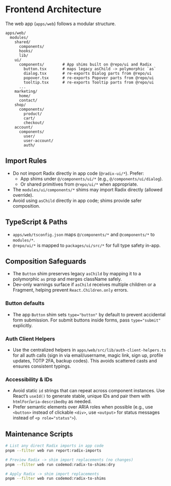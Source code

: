 # Frontend Architecture

The web app (`apps/web`) follows a modular structure.

```
apps/web/
  modules/
    shared/
      components/
      hooks/
      lib/
    ui/
      components/        # App shims built on @repo/ui and Radix
        button.tsx       # maps legacy asChild -> polymorphic `as`
        dialog.tsx       # re-exports Dialog parts from @repo/ui
        popover.tsx      # re-exports Popover parts from @repo/ui
        tooltip.tsx      # re-exports Tooltip parts from @repo/ui
      ...
    marketing/
      home/
      contact/
    shop/
      components/
        product/
        cart/
        checkout/
    account/
      components/
        user/
        user-account/
        auth/
```

## Import Rules
- Do not import Radix directly in app code (`@radix-ui/*`). Prefer:
  - App shims under `@/components/ui/*` (e.g., `@/components/ui/dialog`).
  - Or shared primitives from `@repo/ui/*` when appropriate.
- The `modules/ui/components/*` shims may import Radix directly (allowed override).
- Avoid using `asChild` directly in app code; shims provide safer composition.

## TypeScript & Paths
- `apps/web/tsconfig.json` maps `@/components/*` and `@components/*` to `modules/*`.
- `@repo/ui/*` is mapped to `packages/ui/src/*` for full type safety in-app.

## Composition Safeguards
- The `Button` shim preserves legacy `asChild` by mapping it to a polymorphic `as` prop and merges className safely.
- Dev-only warnings surface if `asChild` receives multiple children or a Fragment, helping prevent `React.Children.only` errors.

### Button defaults
- The app `Button` shim sets `type="button"` by default to prevent accidental form submission. For submit buttons inside forms, pass `type="submit"` explicitly.

### Auth Client Helpers
- Use the centralized helpers in `apps/web/src/lib/auth-client-helpers.ts` for all auth calls (sign in via email/username, magic link, sign up, profile updates, TOTP 2FA, backup codes). This avoids scattered casts and ensures consistent typings.

### Accessibility & IDs
- Avoid static `id` strings that can repeat across component instances. Use React’s `useId()` to generate stable, unique IDs and pair them with `htmlFor`/`aria-describedby` as needed.
- Prefer semantic elements over ARIA roles when possible (e.g., use `<button>` instead of clickable `<div>`, use `<output>` for status messages instead of `<p role="status">`).

## Maintenance Scripts
```bash
# List any direct Radix imports in app code
pnpm --filter web run report:radix-imports

# Preview Radix -> shim import replacements (no changes)
pnpm --filter web run codemod:radix-to-shims:dry

# Apply Radix -> shim import replacements
pnpm --filter web run codemod:radix-to-shims
```
